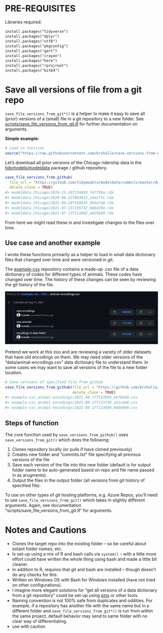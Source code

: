 
<!-- README.md is generated from README.Rmd. Please edit that file -->

# PRE-REQUISITES
Libraries required:
```
install.packages("tidyverse")
install.packages("dplyr")
install.packages("utf8")
install.packages("pkgconfig")
install.packages("gert")
install.packages("crayon")
install.packages("here")
install.packages("rprojroot")
install.packages("bit64")
```


# Save all versions of file from a git repo

`save_file_versions_from_git*()` is a helper to make it easy to save all
(prior) versions of a (small) file in a git repository to a new folder.
See
[scripts/save\_file\_versions\_from\_git.R](https://github.com/brshallo/save-versions-from-git/blob/main/scripts/save_file_versions_from_git.R)
for further documentation on arguments.

**Simple example:**

``` r
# Load in function
source("https://raw.githubusercontent.com/brshallo/save-versions-from-git/main/scripts/save_file_versions_from_git.R")
```

Let’s download all prior versions of the Chicago ridership data in the
[tidymodels/modeldata](https://github.com/tidymodels/modeldata) package
/ github repository.

``` r
save_file_versions_from_github(
  file_url = "https://github.com/tidymodels/modeldata/commits/master/data/Chicago.rda",
  delete_clone = TRUE)
#> modeldata_Chicago/2019-11-26T134459_747759a.rda
#> modeldata_Chicago/2020-06-22T083013_a5a177c.rda
#> modeldata_Chicago/2021-06-24T160626_3bba7a0.rda
#> modeldata_Chicago/2021-07-13T195732_b08d294.rda
#> modeldata_Chicago/2021-07-13T212802_a025b89.rda
```

From here we might read these in and investigate changes to the files
over time.

## Use case and another example

I wrote these functions primarily as a helper to load in small data
dictionary files that changed over time and were versioned in git.

The [example-csv](https://github.com/brshallo/example-csv) repository
contains a made-up .csv file of a data dictionary of codes for different
types of animals. These codes have changed over time. The history of
these changes can be seen by reviewing the git history of the file.

<img src="figures/git-history.PNG" width="909" />

Pretend we work at this zoo and are reviewing a variety of older
datasets that have old encodings on them. We may need older versions of
the “data/animal-encodings.csv” data dictionary file to understand them.
In some cases we may want to save all versions of the file to a new
folder location.

``` r
# Save versions of specified file from github
save_file_versions_from_github(file_url = "https://github.com/brshallo/example-csv/blob/main/data/animal-encodings.csv",
                               delete_clone = TRUE)
#> example-csv_animal-encodings/2021-08-17T133656_ee76260.csv
#> example-csv_animal-encodings/2021-08-17T133730_c61cda8.csv
#> example-csv_animal-encodings/2021-08-17T133800_840e0b0.csv
```

## Steps of function

The core function used by `save_versions_from_github()` uses
`save_versions_from_git()` which does the following:

1.  Clones repository locally (or pulls if have cloned previously)
2.  Creates new folder and “commits.txt” file specifying all previous
    versions of the file
3.  Save each version of the file into this new folder (default is for
    output folder name to be auto-generated based on repo and file name
    passed in as arugments).
4.  Output the files in the output folder (all versions from git history
    of specified file).

To use on other types of git hosting platforms, e.g. Azure Repos, you’ll
need to use `save_file_versions_from_git()` which takes in slightly
different arguments. Again, see documentation
“scripts/save\_file\_versions\_from\_git.R” for arguments.

# Notes and Cautions

-   Clones the target repo into the existing folder – so be careful
    about extant folder names, etc.
-   Is set-up using a mix of R and bash calls via `system()` – with a
    little more effort could have written the whole thing using bash and
    made a little bit cleaner.
-   In addition to R, requires that git and bash are installed – though
    doesn’t do any checks for this.
-   Written on Windows OS with Bash for Windows installed (have not
    tried on other configurations).
-   I imagine more elegant solutions for “get all versions of a data
    dictionary from a git repository” could be set-up using
    [pins](https://github.com/rstudio/pins) or other tools.
-   Naming convention is not 100% safe from duplicates and oddities. For
    example, if a repository has another file with the same name but in
    a different folder and `save_file_versions_from_git*()` is run from
    within the same project, default behavior may send to same folder
    with no clear way of differentiating.
-   use with caution
